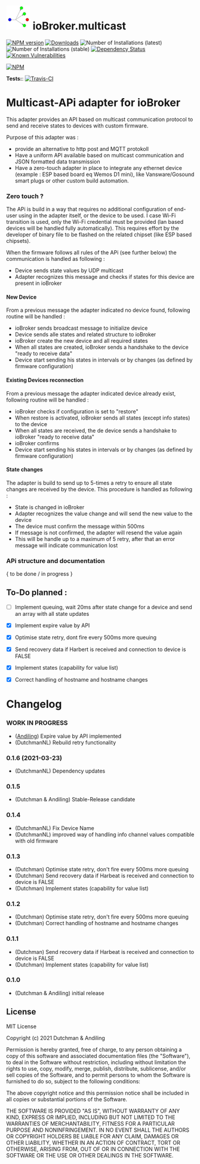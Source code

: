 

<h1>

<img  src="admin/multicast.png"  width="64" alt=""/>
    ioBroker.multicast

</h1>

[![NPM version](http://img.shields.io/npm/v/iobroker.multicast.svg)](https://www.npmjs.com/package/iobroker.multicast)
[![Downloads](https://img.shields.io/npm/dm/iobroker.multicast.svg)](https://www.npmjs.com/package/iobroker.multicast)
![Number of Installations (latest)](http://iobroker.live/badges/multicast-installed.svg)
![Number of Installations (stable)](http://iobroker.live/badges/multicast-stable.svg)
[![Dependency Status](https://img.shields.io/david/DrozmotiX/ioBroker.multicast.svg)](https://david-dm.org/DrozmotiX/ioBroker.multicast)
[![Known Vulnerabilities](https://snyk.io/test/github/DrozmotiX/ioBroker.multicast/badge.svg)](https://snyk.io/test/github/DrozmotiX/ioBroker.multicast)

[![NPM](https://nodei.co/npm/ioBroker.multicast.png?downloads=true)](https://nodei.co/npm/ioBroker.multicast/)

**Tests:**: [![Travis-CI](http://img.shields.io/travis/DrozmotiX/ioBroker.multicast/master.svg)](https://travis-ci.org/DrozmotiX/iobroker.multicast)

# Multicast-APi adapter for ioBroker
  
This adapter provides an API based on multicast communication protocol to send and receive states to devices with custom firmware.

Purpose of this adapter was :

* provide an alternative to http post and MQTT protokoll
* Have a uniform API available based on multicast communication and JSON formatted data transmission
* Have a zero-touch adapter in place to integrate any ethernet device (example : ESP based board eq Wemos D1 mini), like Vansware/Gosound smart plugs or other custom build automation.

### Zero touch ?

The APi is build in a way that requires no additional configuration of end-user using in the adapter itself, or the device to be used.
I case Wi-Fi transition is used, only the Wi-Fi credential must be provided (lan based devices will be  handled fully automatically).
This requires effort by the developer of binary file to be flashed on the related chipset (like ESP based chipsets).

When the firmware follows all rules of the APi (see further below) the communication is handled as following :

* Device sends state values by UDP multicast
* Adapter recognizes this message and checks if states for this device are present in ioBroker

#### New Device
From a previous message the adapter indicated no device found, following routine will be handled :

* ioBroker sends broadcast message to initialize device
* Device sends alle states and related structure to ioBroker
* ioBroker create the new device and all required states
* When all states are created, ioBroker sends a handshake to the device "ready to receive data"
* Device start sending his states in intervals or by changes (as defined by firmware configuration)

#### Existing Devices reconnection
From a previous message the adapter indicated device already exist, following routine will be handled :

* ioBroker checks if configuration is set to "restore"
* When restore is activated, ioBroker sends all states (except info states) to the device
* When all states are received, the de device sends a handshake to ioBroker "ready to receive data"
* ioBroker confirms
* Device start sending his states in intervals or by changes (as defined by firmware configuration)

#### State changes
The adapter is build to send up to 5-times a retry to ensure all state changes are received by the device. This procedure is handled as following :

* State is changed in ioBroker
* Adapter recognizes the value change and will send the new value to the device
* The device must confirm the message within 500ms
* If message is not confirmed, the adapter will resend the value again
* This will be handle up to a maximum of 5 retry, after that an error message will indicate communication lost

### APi structure and documentation

{ to be done / in progress }


## To-Do planned :

* [ ] Implement queuing, wait 20ms after state change for a device and send an array with all state updates
* [x] Implement expire value by API
* [x] Optimise state retry, dont fire every 500ms more queuing
* [x] Send recovery data if Harbert is received and connection to device is FALSE
* [x] Implement states (capability for value list)
* [x] Correct handling of hostname and hostname changes


# Changelog
<!--
    Placeholder for the next version (at the beginning of the line):
    ### __WORK IN PROGRESS__
-->

### __WORK IN PROGRESS__
* ([Andiling](https://github.com/andiling)) Expire value by API implemented
* (DutchmanNL) Rebuild retry functionality

### 0.1.6 (2021-03-23)
* (DutchmanNL) Dependency updates

### 0.1.5
* (Dutchman & Andiling) Stable-Release candidate

### 0.1.4
* (DutchmanNL) Fix Device Name
* (DutchmanNL) improved way of handling info channel values compatible with old firmware

### 0.1.3
* (Dutchman) Optimise state retry, don't fire every 500ms more queuing
* (Dutchman) Send recovery data if Harbeat is received and connection to device is FALSE
* (Dutchman) Implement states (capability for value list)

### 0.1.2
* (Dutchman) Optimise state retry, don't fire every 500ms more queuing
* (Dutchman) Correct handling of hostname and hostname changes

### 0.1.1
* (Dutchman) Send recovery data if Harbeat is received and connection to device is FALSE
* (Dutchman) Implement states (capability for value list)

### 0.1.0

* (Dutchman & Andiling) initial release

## License

MIT License

Copyright (c) 2021 Dutchman & Andiling

Permission is hereby granted, free of charge, to any person obtaining a copy
of this software and associated documentation files (the "Software"), to deal
in the Software without restriction, including without limitation the rights
to use, copy, modify, merge, publish, distribute, sublicense, and/or sell
copies of the Software, and to permit persons to whom the Software is
furnished to do so, subject to the following conditions:

The above copyright notice and this permission notice shall be included in all
copies or substantial portions of the Software.

THE SOFTWARE IS PROVIDED "AS IS", WITHOUT WARRANTY OF ANY KIND, EXPRESS OR
IMPLIED, INCLUDING BUT NOT LIMITED TO THE WARRANTIES OF MERCHANTABILITY,
FITNESS FOR A PARTICULAR PURPOSE AND NONINFRINGEMENT. IN NO EVENT SHALL THE
AUTHORS OR COPYRIGHT HOLDERS BE LIABLE FOR ANY CLAIM, DAMAGES OR OTHER
LIABILITY, WHETHER IN AN ACTION OF CONTRACT, TORT OR OTHERWISE, ARISING FROM,
OUT OF OR IN CONNECTION WITH THE SOFTWARE OR THE USE OR OTHER DEALINGS IN THE
SOFTWARE.
